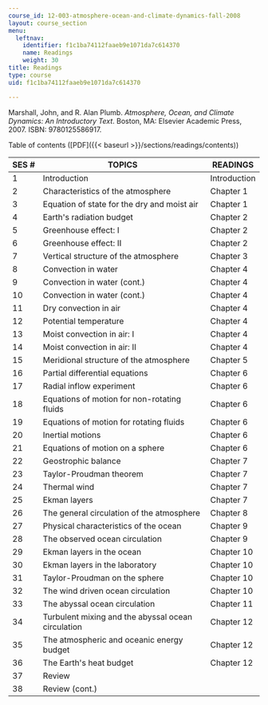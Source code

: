 ```yaml
---
course_id: 12-003-atmosphere-ocean-and-climate-dynamics-fall-2008
layout: course_section
menu:
  leftnav:
    identifier: f1c1ba74112faaeb9e1071da7c614370
    name: Readings
    weight: 30
title: Readings
type: course
uid: f1c1ba74112faaeb9e1071da7c614370

---
```


Marshall, John, and R. Alan Plumb. _Atmosphere, Ocean, and Climate Dynamics: An Introductory Text_. Boston, MA: Elsevier Academic Press, 2007. ISBN: 9780125586917.

Table of contents ([PDF]({{< baseurl >}}/sections/readings/contents))

| SES # | TOPICS | READINGS |
| --- | --- | --- |
| 1 | Introduction | Introduction |
| 2 | Characteristics of the atmosphere | Chapter 1 |
| 3 | Equation of state for the dry and moist air | Chapter 1 |
| 4 | Earth's radiation budget | Chapter 2 |
| 5 | Greenhouse effect: I | Chapter 2 |
| 6 | Greenhouse effect: II | Chapter 2 |
| 7 | Vertical structure of the atmosphere | Chapter 3 |
| 8 | Convection in water | Chapter 4 |
| 9 | Convection in water (cont.) | Chapter 4 |
| 10 | Convection in water (cont.) | Chapter 4 |
| 11 | Dry convection in air | Chapter 4 |
| 12 | Potential temperature | Chapter 4 |
| 13 | Moist convection in air: I | Chapter 4 |
| 14 | Moist convection in air: II | Chapter 4 |
| 15 | Meridional structure of the atmosphere | Chapter 5 |
| 16 | Partial differential equations | Chapter 6 |
| 17 | Radial inflow experiment | Chapter 6 |
| 18 | Equations of motion for non-rotating fluids | Chapter 6 |
| 19 | Equations of motion for rotating fluids | Chapter 6 |
| 20 | Inertial motions | Chapter 6 |
| 21 | Equations of motion on a sphere | Chapter 6 |
| 22 | Geostrophic balance | Chapter 7 |
| 23 | Taylor-Proudman theorem | Chapter 7 |
| 24 | Thermal wind | Chapter 7 |
| 25 | Ekman layers | Chapter 7 |
| 26 | The general circulation of the atmosphere | Chapter 8 |
| 27 | Physical characteristics of the ocean | Chapter 9 |
| 28 | The observed ocean circulation | Chapter 9 |
| 29 | Ekman layers in the ocean | Chapter 10 |
| 30 | Ekman layers in the laboratory | Chapter 10 |
| 31 | Taylor-Proudman on the sphere | Chapter 10 |
| 32 | The wind driven ocean circulation | Chapter 10 |
| 33 | The abyssal ocean circulation | Chapter 11 |
| 34 | Turbulent mixing and the abyssal ocean circulation | Chapter 12 |
| 35 | The atmospheric and oceanic energy budget | Chapter 12 |
| 36 | The Earth's heat budget | Chapter 12 |
| 37 | Review | &nbsp; |
| 38 | Review (cont.) |